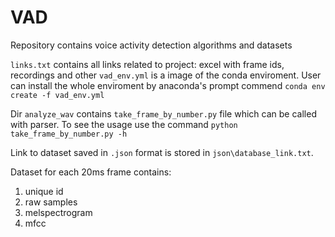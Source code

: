 # VAD
Repository contains voice activity detection algorithms and datasets

`links.txt` contains all links related to project: excel with frame ids, recordings and other
`vad_env.yml` is a image of the conda enviroment. User can install the whole enviroment by anaconda's prompt commend `conda env create -f vad_env.yml`

Dir `analyze_wav` contains `take_frame_by_number.py` file which can be called with parser. To see the usage use the command `python take_frame_by_number.py -h`

Link to dataset saved in `.json` format is stored in `json\database_link.txt`.

Dataset for each 20ms frame contains:
  1. unique id <br>
  2. raw samples <br>  
  3. melspectrogram <br> 
  4. mfcc
